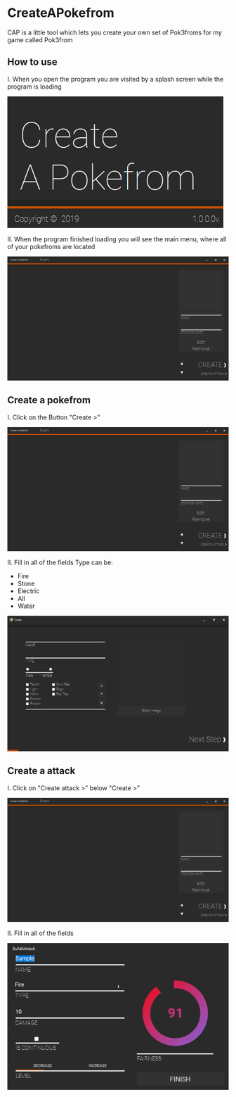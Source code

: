 # CreateAPokefrom

CAP is a little tool which lets you create your own set of Pok3froms for my game called Pok3from

## How to use

I.  When you open the program you are visited by a splash screen while the program is loading

![](https://raw.githubusercontent.com/MainTime/CreateAPokefrom/master/Images/splash.png)

II. When the program finished loading you will see the main menu, where all of your pokefroms are located

![](https://raw.githubusercontent.com/MainTime/CreateAPokefrom/master/Images/mm.png)

## Create a pokefrom

I. Click on the Button "Create >"

![](https://raw.githubusercontent.com/MainTime/CreateAPokefrom/master/Images/mm.png)

II. Fill in all of the fields
Type can be:
- Fire
- Stone
- Electric
- All
- Water
    
![](https://raw.githubusercontent.com/MainTime/CreateAPokefrom/master/Images/create.png)

## Create a attack

I. Click on "Create attack >" below "Create >"

![](https://raw.githubusercontent.com/MainTime/CreateAPokefrom/master/Images/mm.png)

II. Fill in all of the fields

![](https://raw.githubusercontent.com/MainTime/CreateAPokefrom/master/Images/ba.png)
